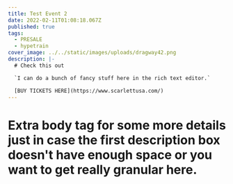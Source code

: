 ```yaml
---
title: Test Event 2
date: 2022-02-11T01:08:18.067Z
published: true
tags:
  - PRESALE
  - hypetrain
cover_image: ../../static/images/uploads/dragway42.png
description: |-
  # Check this out

  `I can do a bunch of fancy stuff here in the rich text editor.`

  [BUY TICKETS HERE](https://www.scarlettusa.com/)
---
```

# Extra body tag for some more details just in case the first description box doesn't have enough space or you want to get really granular here.